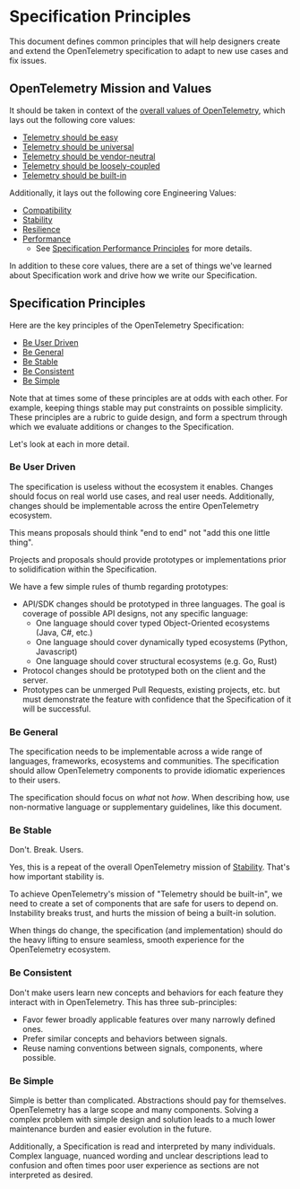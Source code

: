 # Specification Principles

This document defines common principles that will help designers create and extend
the OpenTelemetry specification to adapt to new use cases and fix issues.

## OpenTelemetry Mission and Values

It should be taken in context of the [overall values of OpenTelemetry](https://opentelemetry.io/community/mission/), which lays out the following core values:

- [Telemetry should be easy](https://opentelemetry.io/community/mission/#telemetry-should-be-easy)
- [Telemetry should be universal](https://opentelemetry.io/community/mission/#telemetry-should-be-universal)
- [Telemetry should be vendor-neutral](https://opentelemetry.io/community/mission/#telemetry-should-be-vendor-neutral)
- [Telemetry should be loosely-coupled](https://opentelemetry.io/community/mission/#telemetry-should-be-loosely-coupled)
- [Telemetry should be built-in](https://opentelemetry.io/community/mission/#telemetry-should-be-built-in)

Additionally, it lays out the following core Engineering Values:

- [Compatibility](https://opentelemetry.io/community/mission/#we-value-_compatibility_)
- [Stability](https://opentelemetry.io/community/mission/#we-value-_stability_)
- [Resilience](https://opentelemetry.io/community/mission/#we-value-_resilience_)
- [Performance](https://opentelemetry.io/community/mission/#we-value-_performance_)
  - See [Specification Performance Principles](performance.md) for more details.

In addition to these core values, there are a set of things we've learned about
Specification work and drive how we write our Specification.

## Specification Principles

Here are the key principles of the OpenTelemetry Specification:

- [Be User Driven](#be-user-driven)
- [Be General](#be-general)
- [Be Stable](#be-stable)
- [Be Consistent](#be-consistent)
- [Be Simple](#be-stable)

Note that at times some of these principles are at odds with each other. For
example, keeping things stable may put constraints on possible simplicity. These
principles are a rubric to guide design, and form a spectrum through which we
evaluate additions or changes to the Specification.

Let's look at each in more detail.

### Be User Driven

The specification is useless without the ecosystem it enables. Changes should
focus on real world use cases, and real user needs. Additionally, changes should
be implementable across the entire OpenTelemetry ecosystem.

This means proposals should think "end to end" not "add this one little thing".

Projects and proposals should provide prototypes or implementations
prior to solidification within the Specification.

We have a few simple rules of thumb regarding prototypes:

- API/SDK changes should be prototyped in three languages.  The goal is
  coverage of possible API designs, not any specific language:
  - One language should cover typed Object-Oriented ecosystems (Java, C#, etc.)
  - One language should cover dynamically typed ecosystems (Python, Javascript)
  - One language should cover structural ecosystems (e.g. Go, Rust)
- Protocol changes should be prototyped both on the client and the server.
- Prototypes can be unmerged Pull Requests, existing projects, etc. but must
  demonstrate the feature with confidence that the Specification of it will
  be successful.

### Be General

The specification needs to be implementable across a wide range of languages,
frameworks, ecosystems and communities. The specification should allow
OpenTelemetry components to provide idiomatic experiences to their users.

The specification should focus on *what* not *how*. When describing how, use
non-normative language or supplementary guidelines, like this document.

### Be Stable

Don't. Break. Users.

Yes, this is a repeat of the overall OpenTelemetry mission of
[Stability](https://opentelemetry.io/community/mission/#we-value-_stability_).
That's how important stability is.

To achieve OpenTelemetry's mission of "Telemetry should be built-in", we need to
create a set of components that are safe for users to depend on. Instability
breaks trust, and hurts the mission of being a built-in solution.

When things do change, the specification (and implementation) should do the
heavy lifting to ensure seamless, smooth experience for the OpenTelemetry
ecosystem.

### Be Consistent

Don't make users learn new concepts and behaviors for each feature they interact
with in OpenTelemetry.  This has three sub-principles:

- Favor fewer broadly applicable features over many narrowly defined ones.
- Prefer similar concepts and behaviors between signals.
- Reuse naming conventions between signals, components, where possible.

### Be Simple

Simple is better than complicated. Abstractions should pay for themselves.
OpenTelemetry has a large scope and many components. Solving a complex problem
with simple design and solution leads to a much lower maintenance burden and
easier evolution in the future.

Additionally, a Specification is read and interpreted by many individuals.
Complex language, nuanced wording and unclear descriptions lead to confusion and
often times poor user experience as sections are not interpreted as desired.
